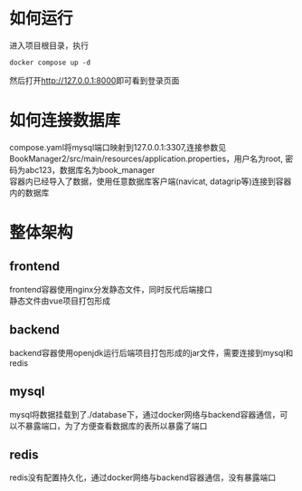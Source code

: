 # 如何运行
进入项目根目录，执行
```shell
docker compose up -d
```
然后打开<http://127.0.0.1:8000>即可看到登录页面  

# 如何连接数据库
compose.yaml将mysql端口映射到127.0.0.1:3307,连接参数见BookManager2/src/main/resources/application.properties，用户名为root,
密码为abc123，数据库名为book_manager  
容器内已经导入了数据，使用任意数据库客户端(navicat, datagrip等)连接到容器内的数据库

# 整体架构
## frontend
frontend容器使用nginx分发静态文件，同时反代后端接口  
静态文件由vue项目打包形成
## backend
backend容器使用openjdk运行后端项目打包形成的jar文件，需要连接到mysql和redis
## mysql
mysql将数据挂载到了./database下，通过docker网络与backend容器通信，可以不暴露端口，为了方便查看数据库的表所以暴露了端口
## redis
redis没有配置持久化，通过docker网络与backend容器通信，没有暴露端口